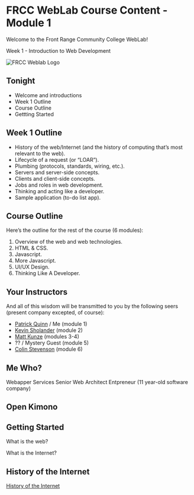 # FRCC WebLab Course Content - Module 1

Welcome to the Front Range Community College WebLab!

Week 1 - Introduction to Web Development

![FRCC Weblab Logo](/img/frcc_weblab_logo.jpg)

## Tonight

* Welcome and introductions
* Week 1 Outline
* Course Outline
* Gettting Started

## Week 1 Outline

* History of the web/Internet (and the history of computing that’s most relevant to the web). 
* Lifecycle of a request (or “LOAR”). 
* Plumbing (protocols, standards, wiring, etc.).
* Servers and server-side concepts.
* Clients and client-side concepts.
* Jobs and roles in web development.
* Thinking and acting like a developer. 
* Sample application (to-do list app). 

## Course Outline

Here’s the outline for the rest of the course (6 modules):

1. Overview of the web and web technologies.
2. HTML & CSS.
3. Javascript.
4. More Javascript.
5. UI/UX Design.
6. Thinking Like A Developer.

## Your Instructors

And all of this wisdom will be transmitted to you by the following seers (present company excepted, of course):

* [Patrick Quinn](http://www.linkedin.com/in/patrickmquinn) / Me (module 1)
* [Kevin Sholander](http://www.linkedin.com/pub/kevin-sholander/2/242/958) (module 2)
* [Matt Kunze](https://github.com/MattKunze?tab=activity) (modules 3-4)
* ?? / Mystery Guest (module 5)
* [Colin Stevenson](http://www.linkedin.com/pub/colin-stevenson/3/a/4b2) (module 6)

## Me Who?

Webapper Services
Senior Web Architect
Entpreneur (11 year-old software company)

## Open Kimono

## Getting Started

What is the web? 

What is the Internet? 

## History of the Internet

[History of the Internet](/history_of_the_internet.md)